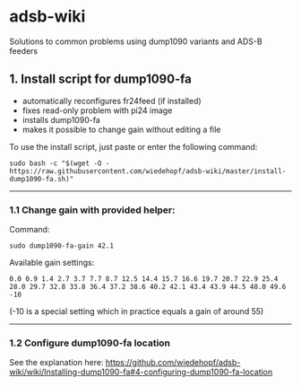 # adsb-wiki
Solutions to common problems using dump1090 variants and ADS-B feeders


## 1. Install script for dump1090-fa

- automatically reconfigures fr24feed (if installed)
- fixes read-only problem with pi24 image
- installs dump1090-fa
- makes it possible to change gain without editing a file

To use the install script, just paste or enter the following command:
```
sudo bash -c "$(wget -O - https://raw.githubusercontent.com/wiedehopf/adsb-wiki/master/install-dump1090-fa.sh)"
```

-----

### 1.1 Change gain with provided helper:

Command:
```
sudo dump1090-fa-gain 42.1
```


Available gain settings:
```
0.0 0.9 1.4 2.7 3.7 7.7 8.7 12.5 14.4 15.7 16.6 19.7 20.7 22.9 25.4
28.0 29.7 32.8 33.8 36.4 37.2 38.6 40.2 42.1 43.4 43.9 44.5 48.0 49.6 -10
```
(-10 is a special setting which in practice equals a gain of around 55)

---

### 1.2 Configure dump1090-fa location

See the explanation here:
https://github.com/wiedehopf/adsb-wiki/wiki/Installing-dump1090-fa#4-configuring-dump1090-fa-location

